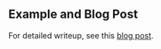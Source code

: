 ## Example and Blog Post
For detailed writeup, see this [blog post](https://datastud.dev/posts/wine-optuna-hyperparameter).